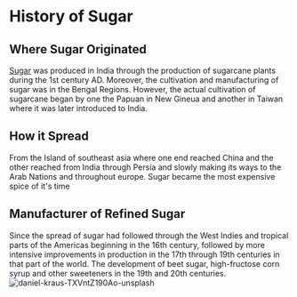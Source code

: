 # **History of Sugar**
## **Where Sugar Originated**
[Sugar](https://en.wikipedia.org/wiki/History_of_sugar) was produced in India through the production of sugarcane plants during the 1st century AD. Moreover, the cultivation and manufacturing of sugar was in the Bengal Regions. 
However, the actual cultivation of sugarcane began by one the Papuan in New Gineua and another in Taiwan where it was later introduced to India.
## **How it Spread**
From the Island of southeast asia where one end reached China and the other reached from India through Persia and slowly making its ways to the Arab Nations and throughout europe. Sugar became the most expensive spice of it's time
## **Manufacturer of Refined Sugar**
Since the spread of sugar had followed through the West Indies and tropical parts of the Americas beginning in the 16th century, followed by more intensive improvements in production in the 17th through 19th centuries in that part of the world. The development of beet sugar, high-fructose corn syrup and other sweeteners in the 19th and 20th centuries.
![daniel-kraus-TXVntZ190Ao-unsplash](https://github.com/user-attachments/assets/aac48267-df85-4d9b-9229-a61eef020b8b)


